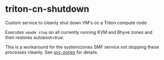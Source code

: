 # triton-cn-shutdown
Custom service to cleanly shut down VM's on a Triton compute node

Executes `vmadm stop` on all currently running KVM and Bhyve zones and then restores autoboot=true.

This is a workaround for the system/zones SMF service not stopping these processes cleanly.
See [svc-zones](https://github.com/joyent/illumos-joyent/blob/94ab2e105614e1e1bdbd8f66f306a26f56af2623/usr/src/cmd/zoneadm/svc-zones#L228-L262)
for details.

